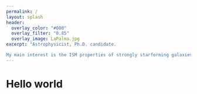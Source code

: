 ```yaml
---
permalink: / 
layout: splash
header:
  overlay_color: "#000"
  overlay_filter: "0.85"
  overlay_image: LaPalma.jpg
excerpt: "Astrophysicist, Ph.D. candidate. 

My main interest is the ISM properties of strongly starforming galaxies."
---
```


# Hello world
